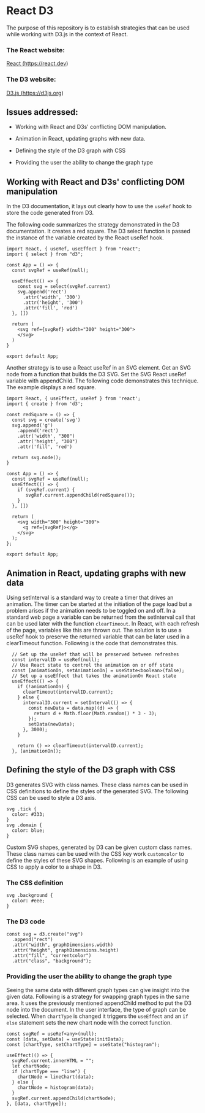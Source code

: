 # React D3

The purpose of this repository is to establish strategies that can be used while working with D3.js in the context of React.

### The React website:
<a href="https://react.dev/">React (https://react.dev)</a>

### The D3 website:
<a href="https://d3js.org/">D3.js (https://d3js.org)</a>

## Issues addressed:

- Working with React and D3s' conflicting DOM manipulation.

- Animation in React, updating graphs with new data.

- Defining the style of the D3 graph with CSS

- Providing the user the ability to change the graph type


## Working with React and D3s' conflicting DOM manipulation

In the D3 documentation, it lays out clearly how to use the <code>useRef</code> hook to store the code generated from D3.

The following code summarizes the strategy demonstrated in the D3 documentation. It creates a red square. The D3 select function is passed the instance of the variable created by the React useRef hook.

```
import React, { useRef, useEffect } from "react";
import { select } from "d3";

const App = () => {
  const svgRef = useRef(null);

  useEffect(() => {
    const svg = select(svgRef.current)
    svg.append('rect')
      .attr('width', '300')
      .attr('height', '300')
      .attr('fill', 'red')
  }, [])

  return (
    <svg ref={svgRef} width="300" height="300">
    </svg>
  )
}

export default App;
```

Another strategy is to use a React useRef in an SVG element.
Get an SVG node from a function that builds the D3 SVG.
Set the SVG React useRef variable with appendChild.
The following code demonstrates this technique. The example displays a red square.

```
import React, { useEffect, useRef } from 'react';
import { create } from 'd3';

const redSquare = () => {
  const svg = create('svg')
  svg.append('g')
    .append('rect')
    .attr('width', "300")
    .attr('height', "300")
    .attr('fill', 'red')

  return svg.node();
}

const App = () => {
  const svgRef = useRef(null);
  useEffect(() => {
    if (svgRef.current) {
       svgRef.current.appendChild(redSquare());
    }
  }, [])

  return (
    <svg width="300" height="300">
      <g ref={svgRef}></g>
    </svg>
  );
};

export default App;

```

## Animation in React, updating graphs with new data

Using setInterval is a standard way to create a timer that drives an animation. The timer can be started at the initiation of the page load but a problem arises if the animation needs to be toggled on and off. In a standard web page a variable can be returned from the setInterval call that can be used later with the function <code>clearTimeout</code>. In React, with each refresh of the page, variables like this are thrown out. The solution is to use a useRef hook to preserve the returned variable that can be later used in a clearTimeout function. Following is the code that demonstrates this.

```
  // Set up the useRef that will be preserved between refreshes
  const intervalID = useRef(null);
  // Use React state to control the animation on or off state
  const [animationOn, setAnimationOn] = useState<boolean>(false);
  // Set up a useEffect that takes the animationOn React state
  useEffect(() => {
    if (!animationOn) {
      clearTimeout(intervalID.current);
    } else {
      intervalID.current = setInterval(() => {
        const newData = data.map((d) => {
          return d + Math.floor(Math.random() * 3 - 3);
        });
        setData(newData);
      }, 3000);
    }

    return () => clearTimeout(intervalID.current);
  }, [animationOn]);
```

## Defining the style of the D3 graph with CSS

D3 generates SVG with class names. These class names can be used in CSS definitions to define the styles of the generated SVG. The following CSS can be used to style a D3 axis.

```
svg .tick {
  color: #333;
}
svg .domain {
  color: blue;
}
```

Custom SVG shapes, generated by D3 can be given custom class names. These class names can be used with the CSS key work <code>customcolor</code> to define the styles of these SVG shapes. Following is an example of using CSS to apply a color to a shape in D3.

### The CSS definition

```
svg .background {
  color: #eee;
}
```

### The D3 code

```
const svg = d3.create("svg")
  .append("rect")
  .attr("width", graphDimensions.width)
  .attr("height", graphDimensions.height)
  .attr("fill", "currentcolor")
  .attr("class", "background");
```

### Providing the user the ability to change the graph type

Seeing the same data with different graph types can give insight into the given data.
Following is a strategy for swapping graph types in the same area. It uses the previously mentioned appendChild method to put the D3 node into the document.
In the user interface, the type of graph can be selected. When <code>chartType</code> is changed it triggers the <code>useEffect</code> and an <code>if else</code> statement sets the new chart node with the correct function.

```
const svgRef = useRef<any>(null);
const [data, setData] = useState(initData);
const [chartType, setChartType] = useState("histogram");

useEffect(() => {
  svgRef.current.innerHTML = "";
  let chartNode;
  if (chartType === "line") {
    chartNode = lineChart(data);
  } else {
    chartNode = histogram(data);
  }
  svgRef.current.appendChild(chartNode);
}, [data, chartType]);
  ```